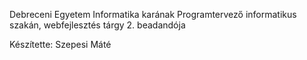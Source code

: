 Debreceni Egyetem Informatika karának Programtervező informatikus szakán, webfejlesztés tárgy 2. beadandója

Készítette: Szepesi Máté
